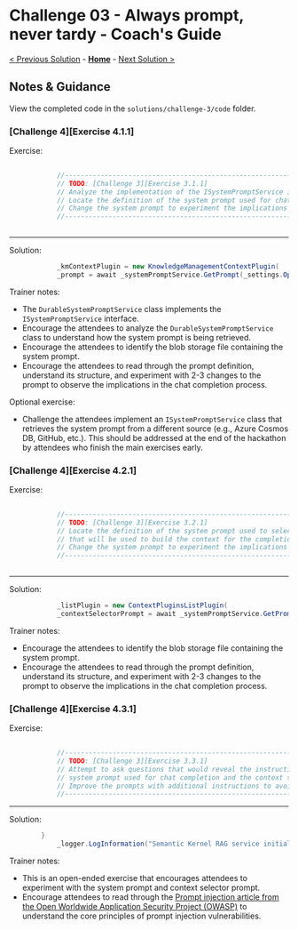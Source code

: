 # Challenge 03 - Always prompt, never tardy - Coach's Guide

[< Previous Solution](./Solution-02.md) - **[Home](./README.md)** - [Next Solution >](./Solution-04.md)

## Notes & Guidance

View the completed code in the `solutions/challenge-3/code` folder.

### [Challenge 4][Exercise 4.1.1]

Exercise:

```csharp
            
            //--------------------------------------------------------------------------------------------------------
            // TODO: [Challenge 3][Exercise 3.1.1]
            // Analyze the implementation of the ISystemPromptService interface (see the line above).
            // Locate the definition of the system prompt used for chat completion and analyze its structure.
            // Change the system prompt to experiment the implications in the chat completion process.
            //--------------------------------------------------------------------------------------------------------
            
```

---

Solution:

```csharp
            _kmContextPlugin = new KnowledgeManagementContextPlugin(
            _prompt = await _systemPromptService.GetPrompt(_settings.OpenAI.ChatCompletionPromptName);
```

Trainer notes:

- The `DurableSystemPromptService` class implements the `ISystemPromptService` interface.
- Encourage the attendees to analyze the `DurableSystemPromptService` class to understand how the system prompt is being retrieved.
- Encourage the attendees to identify the blob storage file containing the system prompt.
- Encourage the attendees to read through the prompt definition, understand its structure, and experiment with 2-3 changes to the prompt to observe the implications in the chat completion process.

Optional exercise:

- Challenge the attendees implement an `ISystemPromptService` class that retrieves the system prompt from a different source (e.g., Azure Cosmos DB, GitHub, etc.). This should be addressed at the end of the hackathon by attendees who finish the main exercises early.

### [Challenge 4][Exercise 4.2.1]

Exercise:

```csharp
            
            //--------------------------------------------------------------------------------------------------------
            // TODO: [Challenge 3][Exercise 3.2.1]
            // Locate the definition of the system prompt used to select the plugins
            // that will be used to build the context for the completion request (see the line above).
            // Change the system prompt to experiment the implications in the chat completion process.
            //--------------------------------------------------------------------------------------------------------
            
```

---

Solution:

```csharp
            _listPlugin = new ContextPluginsListPlugin(
            _contextSelectorPrompt = await _systemPromptService.GetPrompt(_settings.OpenAI.ContextSelectorPromptName);
```

Trainer notes:

- Encourage the attendees to identify the blob storage file containing the system prompt.
- Encourage the attendees to read through the prompt definition, understand its structure, and experiment with 2-3 changes to the prompt to observe the implications in the chat completion process.

### [Challenge 4][Exercise 4.3.1]

Exercise:

```csharp
            
            //--------------------------------------------------------------------------------------------------------
            // TODO: [Challenge 3][Exercise 3.3.1]
            // Attempt to ask questions that would reveal the instructions from the
            // system prompt used for chat completion and the context selector prompt.
            // Improve the prompts with additional instructions to avoid revealing the instructions.
            //--------------------------------------------------------------------------------------------------------
```

---

Solution:

```csharp
        }
            _logger.LogInformation("Semantic Kernel RAG service initialized.");
```

Trainer notes:

- This is an open-ended exercise that encourages attendees to experiment with the system prompt and context selector prompt.
- Encourage attendees to read through the [Prompt injection article from the Open Worldwide Application Security Project (OWASP)](https://genai.owasp.org/llmrisk/llm01-prompt-injection/) to understand the core principles of prompt injection vulnerabilities.

